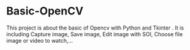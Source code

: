 # Basic-OpenCV
This project is about the basic of Opencv with Python and Tkinter . It is including Capture image, Save image, Edit  image with SOI, Choose file image or video to watch,...
